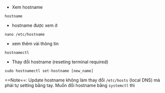- Xem hostname
```shell
hostname
```
- hostname được xem ở
```shell
nano /etc/hostname
```
- xem thêm vài thông tin
```shell
hostnamectl
```
- Thay đổi hostname (reseting terminal required)
```shell
sudo hostnamectl set-hostname [new_name]
```

==Note==: Update hostname không làm thay đổi `/etc/hosts` (local DNS) mà phải tự setting bằng tay. Muốn đổi hostname bằng `systemctl` thì
